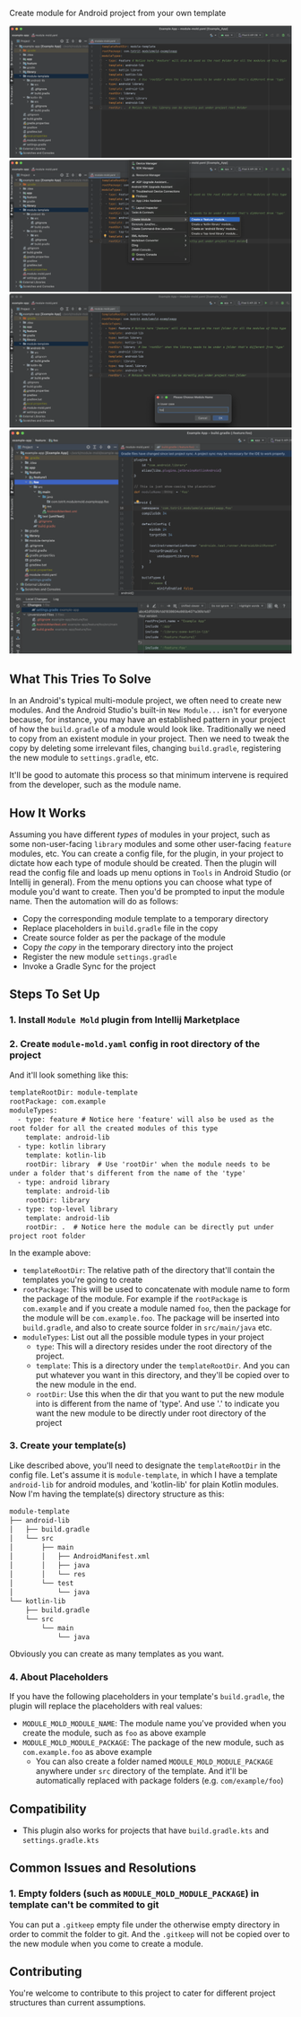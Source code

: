 Create module for Android project from your own template

![Create config file and template(s)](https://github.com/totrit/module-mold/blob/main/img/setup.png?raw=true)
![Choose which type of module to create](https://github.com/totrit/module-mold/blob/main/img/choose-type.png?raw=true)
![Choose a name for the new module](https://github.com/totrit/module-mold/blob/main/img/choose-name.png?raw=true)
![New module created!](https://github.com/totrit/module-mold/blob/main/img/result.png?raw=true)

## What This Tries To Solve
In an Android's typical multi-module project, we often need to create new modules. 
And the Android Studio's built-in `New Module...` isn't for everyone because, for instance, you may have an established pattern in your project of how the `build.gradle` of a module would look like.
Traditionally we need to copy from an existent module in your project. 
Then we need to tweak the copy by deleting some irrelevant files, changing `build.gradle`, registering the new module to `settings.gradle`, etc.

It'll be good to automate this process so that minimum intervene is required from the developer, such as the module name.

## How It Works
Assuming you have different *types* of modules in your project, such as some non-user-facing `library` modules and some other user-facing `feature` modules, etc.
You can create a config file, for the plugin, in your project to dictate how each type of module should be created.
Then the plugin will read the config file and loads up menu options in `Tools` in Android Studio (or Intellij in general). 
From the menu options you can choose what type of module you'd want to create. Then you'd be prompted to input the module name. Then the automation will do as follows:
- Copy the corresponding module template to a temporary directory
- Replace placeholders in `build.gradle` file in the copy
- Create source folder as per the package of the module
- Copy *the copy* in the temporary directory into the project
- Register the new module `settings.gradle`
- Invoke a Gradle Sync for the project

## Steps To Set Up
### 1. Install `Module Mold` plugin from Intellij Marketplace
### 2. Create `module-mold.yaml` config in root directory of the project

And it'll look something like this:
```
templateRootDir: module-template
rootPackage: com.example
moduleTypes:
  - type: feature # Notice here 'feature' will also be used as the root folder for all the created modules of this type
    template: android-lib
  - type: kotlin library
    template: kotlin-lib
    rootDir: library  # Use 'rootDir' when the module needs to be under a folder that's different from the name of the 'type'
  - type: android library
    template: android-lib
    rootDir: library
  - type: top-level library
    template: android-lib
    rootDir: .  # Notice here the module can be directly put under project root folder
```
In the example above:
- `templateRootDir`: The relative path of the directory that'll contain the templates you're going to create
- `rootPackage`: This will be used to concatenate with module name to form the package of the module. For example if the `rootPackage` is `com.example` and if you create a module named `foo`, then the package for the module will be `com.example.foo`. The package will be inserted into `build.gradle`, and also to create source folder in `src/main/java` etc.
- `moduleTypes`:  List out all the possible module types in your project
  - `type`: This will a directory resides under the root directory of the project.
  - `template`: This is a directory under the `templateRootDir`. And you can put whatever you want in this directory, and they'll be copied over to the new module in the end.
  - `rootDir`: Use this when the dir that you want to put the new module into is different from the name of 'type'. And use '.' to indicate you want the new module to be directly under root directory of the project

### 3. Create your template(s)
Like described above, you'll need to designate the `templateRootDir` in the config file. Let's assume it is `module-template`, in which I have a template `android-lib` for android modules, and 'kotlin-lib' for plain Kotlin modules.
Now I'm having the template(s) directory structure as this:
```
module-template
├── android-lib
│   ├── build.gradle
│   └── src
│       ├── main
│       │   ├── AndroidManifest.xml
│       │   ├── java
│       │   └── res
│       └── test
│           └── java
└── kotlin-lib
    ├── build.gradle
    └── src
        └── main
            └── java
```
Obviously you can create as many templates as you want.

### 4. About Placeholders
If you have the following placeholders in your template's `build.gradle`, the plugin will replace the placeholders with real values:
- `MODULE_MOLD_MODULE_NAME`: The module name you've provided when you create the module, such as `foo` as above example
- `MODULE_MOLD_MODULE_PACKAGE`: The package of the new module, such as `com.example.foo` as above example
  - You can also create a folder named `MODULE_MOLD_MODULE_PACKAGE` anywhere under `src` directory of the template. And it'll be automatically replaced with package folders (e.g. `com/example/foo`)

## Compatibility
- This plugin also works for projects that have `build.gradle.kts` and `settings.gradle.kts`

## Common Issues and Resolutions
### 1. Empty folders (such as `MODULE_MOLD_MODULE_PACKAGE`) in template can't be commited to git
You can put a `.gitkeep` empty file under the otherwise empty directory in order to commit the folder to git.
And the `.gitkeep` will not be copied over to the new module when you come to create a module.

## Contributing
You're welcome to contribute to this project to cater for different project structures than current assumptions.